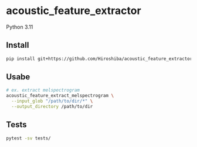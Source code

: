 # acoustic_feature_extractor

Python 3.11

## Install

```bash
pip install git+https://github.com/Hiroshiba/acoustic_feature_extractor
```

## Usabe

```bash
# ex. extract melspectrogram
acoustic_feature_extract_melspectrogram \
  --input_glob "/path/to/dir/*" \
  --output_directory /path/to/dir
```

## Tests

```bash
pytest -sv tests/
```
